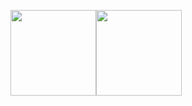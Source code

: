 <img align="" height="137px" src="https://github-readme-stats.vercel.app/api?username=justsoleo&hide_title=true&hide_border=true&show_icons=true&include_all_commits=true&line_height=21&theme=graywhite&locale=cn" /><img align="" height="137px" src="https://github-readme-stats.vercel.app/api/top-langs/?username=justsoleo&hide_title=true&hide_border=true&layout=compact&&theme=graywhite&locale=cn" />
